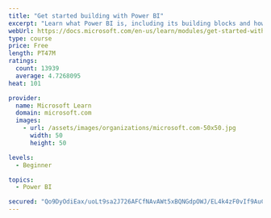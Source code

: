 ```yaml
---
title: "Get started building with Power BI"
excerpt: "Learn what Power BI is, including its building blocks and how they work together."
webUrl: https://docs.microsoft.com/en-us/learn/modules/get-started-with-power-bi/
type: course
price: Free
length: PT47M
ratings:
  count: 13939
  average: 4.7268095
heat: 101

provider:
  name: Microsoft Learn
  domain: microsoft.com
  images:
    - url: /assets/images/organizations/microsoft.com-50x50.jpg
      width: 50
      height: 50

levels:
  - Beginner

topics:
  - Power BI

secured: "Qo9DyOdiEax/uoLt9sa2J726AFCfNAvAWt5xBQNGdpOWJ/EL4k4zF0vIf9AuCRx4EvKUtfjfgOnyh0/ogTODXqmizh+8lh03+uNfgcAtC6K5pzR5JseddYuwP5CrF5W9vAgUQgUt09Fje2Yz1hROs7KHYCx/vMBJOhNAvu9RmDbaVPS74QDJ6qVispMXqcy7cQCOLOZ1BBedN8AzSNw5YrsDDIB8t2MufA69gblmxsHpL5nO42ICXseiBXU3yx85jCCuMVutsnD4UZxuILim65pEWbWf5AX0ClCZscrq/8mmruywX4DOc6TeiLybYEFMJNUBOoZPUMub2cX/Biy0WT95bye165qoxobztcEqwvRODzn08htVdzHAwU6duuRGliNinxvt1xJXdwdlBKbung==;DvWnkoyk+qSXIzaiqLdY5w=="
---
```


